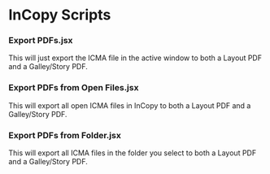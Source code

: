 # InCopy Scripts

### Export PDFs.jsx

This will just export the ICMA file in the active window to both a Layout PDF and a Galley/Story PDF.

### Export PDFs from Open Files.jsx

This will export all open ICMA files in InCopy to both a Layout PDF and a Galley/Story PDF.

### Export PDFs from Folder.jsx

This will export all ICMA files in the folder you select to both a Layout PDF and a Galley/Story PDF.
